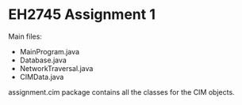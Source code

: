 # EH2745 Assignment 1

Main files:
  - MainProgram.java 
  - Database.java 
  - NetworkTraversal.java
  - CIMData.java
  
assignment.cim package contains all the classes for the CIM objects. 


